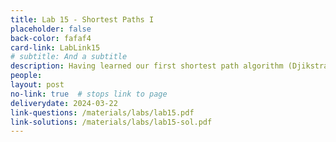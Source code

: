 ```yaml
---
title: Lab 15 - Shortest Paths I
placeholder: false
back-color: fafaf4
card-link: LabLink15
# subtitle: And a subtitle
description: Having learned our first shortest path algorithm (Djikstra's) we'll discuss the shortest path problem in a variety of contexts.
people:
layout: post
no-link: true  # stops link to page 
deliverydate: 2024-03-22
link-questions: /materials/labs/lab15.pdf
link-solutions: /materials/labs/lab15-sol.pdf
---
```










